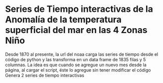 # Series de Tiempo interactivas de la Anomalía de la temperatura superficial del mar en las 4 Zonas Niño
Desde 1870 al presente, la url del noaa carga las series de tiempo desde el código de python y las transforma en un data frame de 1835 filas y 5 columnas. 
La idea es que cuando se agregue un nuevo mes desde la página, al cargar el script, éste lo agregue sin tener modificar el código
Genera 2 series de tiempo interactivas
